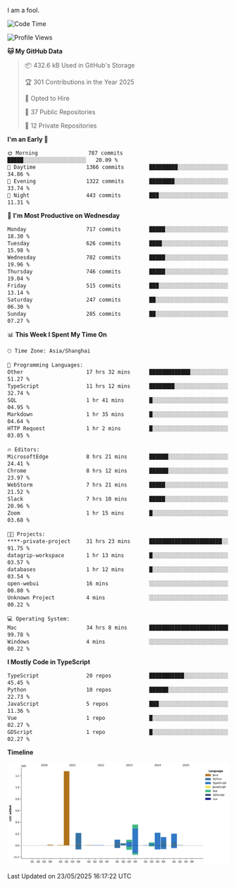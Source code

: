 I am a fool.

<!--START_SECTION:waka-->
![Code Time](http://img.shields.io/badge/Code%20Time-3%2C051%20hrs%2052%20mins-blue)

![Profile Views](http://img.shields.io/badge/Profile%20Views-1-blue)

**🐱 My GitHub Data** 

> 📦 432.6 kB Used in GitHub's Storage 
 > 
> 🏆 301 Contributions in the Year 2025
 > 
> 💼 Opted to Hire
 > 
> 📜 37 Public Repositories 
 > 
> 🔑 12 Private Repositories 
 > 
**I'm an Early 🐤** 

```text
🌞 Morning                787 commits         █████░░░░░░░░░░░░░░░░░░░░   20.09 % 
🌆 Daytime                1366 commits        █████████░░░░░░░░░░░░░░░░   34.86 % 
🌃 Evening                1322 commits        ████████░░░░░░░░░░░░░░░░░   33.74 % 
🌙 Night                  443 commits         ███░░░░░░░░░░░░░░░░░░░░░░   11.31 % 
```
📅 **I'm Most Productive on Wednesday** 

```text
Monday                   717 commits         █████░░░░░░░░░░░░░░░░░░░░   18.30 % 
Tuesday                  626 commits         ████░░░░░░░░░░░░░░░░░░░░░   15.98 % 
Wednesday                782 commits         █████░░░░░░░░░░░░░░░░░░░░   19.96 % 
Thursday                 746 commits         █████░░░░░░░░░░░░░░░░░░░░   19.04 % 
Friday                   515 commits         ███░░░░░░░░░░░░░░░░░░░░░░   13.14 % 
Saturday                 247 commits         ██░░░░░░░░░░░░░░░░░░░░░░░   06.30 % 
Sunday                   285 commits         ██░░░░░░░░░░░░░░░░░░░░░░░   07.27 % 
```


📊 **This Week I Spent My Time On** 

```text
🕑︎ Time Zone: Asia/Shanghai

💬 Programming Languages: 
Other                    17 hrs 32 mins      █████████████░░░░░░░░░░░░   51.27 % 
TypeScript               11 hrs 12 mins      ████████░░░░░░░░░░░░░░░░░   32.74 % 
SQL                      1 hr 41 mins        █░░░░░░░░░░░░░░░░░░░░░░░░   04.95 % 
Markdown                 1 hr 35 mins        █░░░░░░░░░░░░░░░░░░░░░░░░   04.64 % 
HTTP Request             1 hr 2 mins         █░░░░░░░░░░░░░░░░░░░░░░░░   03.05 % 

🔥 Editors: 
MicrosoftEdge            8 hrs 21 mins       ██████░░░░░░░░░░░░░░░░░░░   24.41 % 
Chrome                   8 hrs 12 mins       ██████░░░░░░░░░░░░░░░░░░░   23.97 % 
WebStorm                 7 hrs 21 mins       █████░░░░░░░░░░░░░░░░░░░░   21.52 % 
Slack                    7 hrs 10 mins       █████░░░░░░░░░░░░░░░░░░░░   20.96 % 
Zoom                     1 hr 15 mins        █░░░░░░░░░░░░░░░░░░░░░░░░   03.68 % 

🐱‍💻 Projects: 
****-private-project     31 hrs 23 mins      ███████████████████████░░   91.75 % 
datagrip-workspace       1 hr 13 mins        █░░░░░░░░░░░░░░░░░░░░░░░░   03.57 % 
databases                1 hr 12 mins        █░░░░░░░░░░░░░░░░░░░░░░░░   03.54 % 
open-webui               16 mins             ░░░░░░░░░░░░░░░░░░░░░░░░░   00.80 % 
Unknown Project          4 mins              ░░░░░░░░░░░░░░░░░░░░░░░░░   00.22 % 

💻 Operating System: 
Mac                      34 hrs 8 mins       █████████████████████████   99.78 % 
Windows                  4 mins              ░░░░░░░░░░░░░░░░░░░░░░░░░   00.22 % 
```

**I Mostly Code in TypeScript** 

```text
TypeScript               20 repos            ███████████░░░░░░░░░░░░░░   45.45 % 
Python                   10 repos            ██████░░░░░░░░░░░░░░░░░░░   22.73 % 
JavaScript               5 repos             ███░░░░░░░░░░░░░░░░░░░░░░   11.36 % 
Vue                      1 repo              █░░░░░░░░░░░░░░░░░░░░░░░░   02.27 % 
GDScript                 1 repo              █░░░░░░░░░░░░░░░░░░░░░░░░   02.27 % 
```



**Timeline**

![Lines of Code chart](https://raw.githubusercontent.com/VeejaLiu/VeejaLiu/master/assets/bar_graph.png)


 Last Updated on 23/05/2025 16:17:22 UTC
<!--END_SECTION:waka-->
